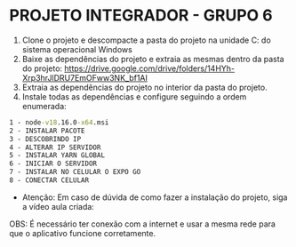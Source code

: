 # PROJETO INTEGRADOR - GRUPO 6

1) Clone o projeto e descompacte a pasta do projeto na unidade C: do sistema operacional Windows
2) Baixe as dependências do projeto e extraia as mesmas dentro da pasta do projeto:
   https://drive.google.com/drive/folders/14HYh-Xrp3hrJlDRU7EmOFww3NK_bf1AI
3) Extraia as dependências do projeto no interior da pasta do projeto.
4) Instale todas as dependências e configure seguindo a ordem enumerada:
```cmd
1 - node-v18.16.0-x64.msi
2 - INSTALAR PACOTE
3 - DESCOBRINDO IP
4 - ALTERAR IP SERVIDOR
5 - INSTALAR YARN GLOBAL
6 - INICIAR O SERVIDOR
7 - INSTALAR NO CELULAR O EXPO GO
8 - CONECTAR CELULAR
```
- Atenção: Em caso de dúvida de como fazer a instalação do projeto, siga a vídeo aula criada:



OBS: É necessário ter conexão com a internet e usar a mesma rede para que o aplicativo funcione corretamente.

